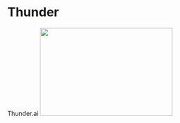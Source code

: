 # Thunder
Thunder.ai
<img src="https://user-images.githubusercontent.com/89540931/175563348-32560258-eec8-41a7-882d-943ce4e6be4b.svg" width=300 height=200></img>
